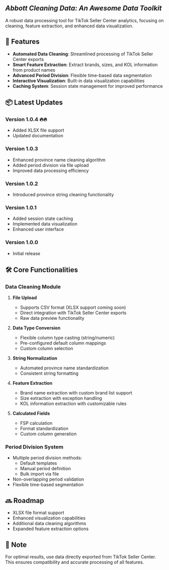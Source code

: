 ## ***Abbott Cleaning Data: An Awesome Data Toolkit***

A robust data processing tool for TikTok Seller Center analytics, focusing on cleaning, feature extraction, and enhanced data visualization.

## 🚀 Features

- **Automated Data Cleaning**: Streamlined processing of TikTok Seller Center exports
- **Smart Feature Extraction**: Extract brands, sizes, and KOL information from product names
- **Advanced Period Division**: Flexible time-based data segmentation
- **Interactive Visualization**: Built-in data visualization capabilities
- **Caching System**: Session state management for improved performance

## 📦 Latest Updates

### Version 1.0.4 🔥🔥
- Added XLSX file support
- Updated documentation

### Version 1.0.3 
- Enhanced province name cleaning algorithm
- Added period division via file upload
- Improved data processing efficiency

### Version 1.0.2
- Introduced province string cleaning functionality

### Version 1.0.1
- Added session state caching
- Implemented data visualization
- Enhanced user interface

### Version 1.0.0
- Initial release

## 🛠 Core Functionalities

### Data Cleaning Module

1. **File Upload**
   - Supports CSV format (XLSX support coming soon)
   - Direct integration with TikTok Seller Center exports
   - Raw data preview functionality

2. **Data Type Conversion**
   - Flexible column type casting (string/numeric)
   - Pre-configured default column mappings
   - Custom column selection

3. **String Normalization**
   - Automated province name standardization
   - Consistent string formatting

4. **Feature Extraction**
   - Brand name extraction with custom brand list support
   - Size extraction with exception handling
   - KOL information extraction with customizable rules

5. **Calculated Fields**
   - FSP calculation
   - Format standardization
   - Custom column generation

### Period Division System

- Multiple period division methods:
  - Default templates
  - Manual period definition
  - Bulk import via file
- Non-overlapping period validation
- Flexible time-based segmentation

## 🔜 Roadmap

- XLSX file format support
- Enhanced visualization capabilities
- Additional data cleaning algorithms
- Expanded feature extraction options

## 📝 Note

For optimal results, use data directly exported from TikTok Seller Center. This ensures compatibility and accurate processing of all features.